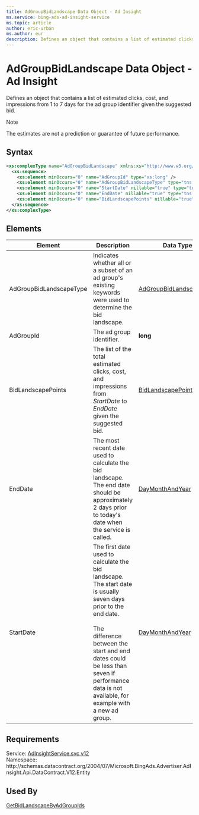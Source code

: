 ```yaml
---
title: AdGroupBidLandscape Data Object - Ad Insight
ms.service: bing-ads-ad-insight-service
ms.topic: article
author: eric-urban
ms.author: eur
description: Defines an object that contains a list of estimated clicks, cost, and impressions from 1 to 7 days for the ad group identifier given the suggested bid.
---
```

# AdGroupBidLandscape Data Object - Ad Insight
Defines an object that contains a list of estimated clicks, cost, and impressions from 1 to 7 days for the ad group identifier given the suggested bid.

> [!NOTE]
> The estimates are not a prediction or guarantee of future performance.

## Syntax
```xml
<xs:complexType name="AdGroupBidLandscape" xmlns:xs="http://www.w3.org/2001/XMLSchema">
  <xs:sequence>
    <xs:element minOccurs="0" name="AdGroupId" type="xs:long" />
    <xs:element minOccurs="0" name="AdGroupBidLandscapeType" type="tns:AdGroupBidLandscapeType" />
    <xs:element minOccurs="0" name="StartDate" nillable="true" type="tns:DayMonthAndYear" />
    <xs:element minOccurs="0" name="EndDate" nillable="true" type="tns:DayMonthAndYear" />
    <xs:element minOccurs="0" name="BidLandscapePoints" nillable="true" type="tns:ArrayOfBidLandscapePoint" />
  </xs:sequence>
</xs:complexType>
```

## <a name="elements"></a>Elements

|Element|Description|Data Type|
|-----------|---------------|-------------|
|<a name="adgroupbidlandscapetype"></a>AdGroupBidLandscapeType|Indicates whether all or a subset of an ad group's existing keywords were used to determine the bid landscape.|[AdGroupBidLandscapeType](adgroupbidlandscapetype.md)|
|<a name="adgroupid"></a>AdGroupId|The ad group identifier.|**long**|
|<a name="bidlandscapepoints"></a>BidLandscapePoints|The list of the total estimated clicks, cost, and impressions from *StartDate* to *EndDate* given the suggested bid.|[BidLandscapePoint](bidlandscapepoint.md) array|
|<a name="enddate"></a>EndDate|The most recent date used to calculate the bid landscape. The end date should be approximately 2 days prior to today's date when the service is called.|[DayMonthAndYear](daymonthandyear.md)|
|<a name="startdate"></a>StartDate|The first date used to calculate the bid landscape. The start date is usually seven days prior to the end date.<br /><br />The difference between the start and end dates could be less than seven if performance data is not available, for example with a new ad group.|[DayMonthAndYear](daymonthandyear.md)|

## Requirements
Service: [AdInsightService.svc v12](https://adinsight.api.bingads.microsoft.com/Api/Advertiser/AdInsight/v11/AdInsightService.svc)  
Namespace: http\://schemas.datacontract.org/2004/07/Microsoft.BingAds.Advertiser.AdInsight.Api.DataContract.V12.Entity  

## Used By
[GetBidLandscapeByAdGroupIds](getbidlandscapebyadgroupids.md)  
